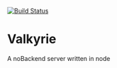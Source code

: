 [![Build Status](https://img.shields.io/travis/giodamelio/valkyrie.svg)](https://travis-ci.org/giodamelio/valkyrie)
# Valkyrie

A noBackend server written in node

